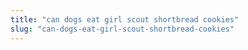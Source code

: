 ```yaml
---
title: "can dogs eat girl scout shortbread cookies"
slug: "can-dogs-eat-girl-scout-shortbread-cookies"
---
```


